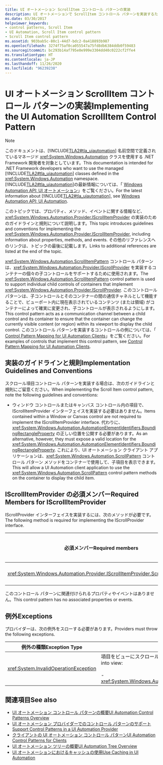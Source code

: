 ```yaml
---
title: UI オートメーション ScrollItem コントロール パターンの実装
description: UI オートメーションで ScrollItem コントロール パターンを実装するためのガイドラインと規則を確認します。 IScrollItemProvider インターフェイスに必要なメンバーをご覧ください。
ms.date: 03/30/2017
helpviewer_keywords:
- control patterns, Scroll Item
- UI Automation, Scroll Item control pattern
- Scroll Item control pattern
ms.assetid: 903bab5c-80c1-44d7-bdc2-0a418893b987
ms.openlocfilehash: 3274f75af0ca055547a75fd8db6384ddb0f59483
ms.sourcegitcommit: bc293b14af795e0e999e3304dd40c0222cf2ffe4
ms.translationtype: HT
ms.contentlocale: ja-JP
ms.lasthandoff: 11/26/2020
ms.locfileid: "96239238"
---
```

# <a name="implementing-the-ui-automation-scrollitem-control-pattern"></a><span data-ttu-id="6aed7-104">UI オートメーション ScrollItem コントロール パターンの実装</span><span class="sxs-lookup"><span data-stu-id="6aed7-104">Implementing the UI Automation ScrollItem Control Pattern</span></span>

> [!NOTE]
> <span data-ttu-id="6aed7-105">このドキュメントは、[!INCLUDE[TLA2#tla_uiautomation](../../../includes/tla2sharptla-uiautomation-md.md)] 名前空間で定義されているマネージド <xref:System.Windows.Automation> クラスを使用する .NET Framework 開発者を対象としています。</span><span class="sxs-lookup"><span data-stu-id="6aed7-105">This documentation is intended for .NET Framework developers who want to use the managed [!INCLUDE[TLA2#tla_uiautomation](../../../includes/tla2sharptla-uiautomation-md.md)] classes defined in the <xref:System.Windows.Automation> namespace.</span></span> <span data-ttu-id="6aed7-106">[!INCLUDE[TLA2#tla_uiautomation](../../../includes/tla2sharptla-uiautomation-md.md)]の最新情報については、「 [Windows Automation API: UI オートメーション](/windows/win32/winauto/entry-uiauto-win32)」をご覧ください。</span><span class="sxs-lookup"><span data-stu-id="6aed7-106">For the latest information about [!INCLUDE[TLA2#tla_uiautomation](../../../includes/tla2sharptla-uiautomation-md.md)], see [Windows Automation API: UI Automation](/windows/win32/winauto/entry-uiauto-win32).</span></span>  
  
 <span data-ttu-id="6aed7-107">このトピックでは、プロパティ、メソッド、イベントに関する情報など、<xref:System.Windows.Automation.Provider.IScrollItemProvider> の実装のためのガイドラインと規則について説明します。</span><span class="sxs-lookup"><span data-stu-id="6aed7-107">This topic introduces guidelines and conventions for implementing the <xref:System.Windows.Automation.Provider.IScrollItemProvider>, including information about properties, methods, and events.</span></span> <span data-ttu-id="6aed7-108">その他のリファレンスへのリンクは、トピックの最後に記載します。</span><span class="sxs-lookup"><span data-stu-id="6aed7-108">Links to additional references are listed at the end of the topic.</span></span>  
  
 <span data-ttu-id="6aed7-109"><xref:System.Windows.Automation.ScrollItemPattern> コントロール パターンは、<xref:System.Windows.Automation.Provider.IScrollProvider> を実装するコンテナーの個々の子コントロールをサポートするために使用されます。</span><span class="sxs-lookup"><span data-stu-id="6aed7-109">The <xref:System.Windows.Automation.ScrollItemPattern> control pattern is used to support individual child controls of containers that implement <xref:System.Windows.Automation.Provider.IScrollProvider>.</span></span> <span data-ttu-id="6aed7-110">このコントロール パターンは、子コントロールとそのコンテナーの間の通信チャネルとして機能することで、ビューポート内に現在表示されているコンテンツ (または領域) がコンテナーによって確実に変更され、子コントロールが表示されるようにします。</span><span class="sxs-lookup"><span data-stu-id="6aed7-110">This control pattern acts as a communication channel between a child control and its container to ensure that the container can change the currently visible content (or region) within its viewport to display the child control.</span></span> <span data-ttu-id="6aed7-111">このコントロール パターンを実装するコントロールの例については、「 [Control Pattern Mapping for UI Automation Clients](control-pattern-mapping-for-ui-automation-clients.md)」をご覧ください。</span><span class="sxs-lookup"><span data-stu-id="6aed7-111">For examples of controls that implement this control pattern, see [Control Pattern Mapping for UI Automation Clients](control-pattern-mapping-for-ui-automation-clients.md).</span></span>  
  
<a name="Implementation_Guidelines_and_Conventions"></a>

## <a name="implementation-guidelines-and-conventions"></a><span data-ttu-id="6aed7-112">実装のガイドラインと規則</span><span class="sxs-lookup"><span data-stu-id="6aed7-112">Implementation Guidelines and Conventions</span></span>  

 <span data-ttu-id="6aed7-113">スクロール項目コントロール パターンを実装する場合は、次のガイドラインと規則にご留意ください。</span><span class="sxs-lookup"><span data-stu-id="6aed7-113">When implementing the Scroll Item control pattern, note the following guidelines and conventions:</span></span>  
  
- <span data-ttu-id="6aed7-114">ウィンドウ コントロールまたはキャンバス コントロール内の項目で、IScrollItemProvider インターフェイスを実装する必要はありません。</span><span class="sxs-lookup"><span data-stu-id="6aed7-114">Items contained within a Window or Canvas control are not required to implement the IScrollItemProvider interface.</span></span> <span data-ttu-id="6aed7-115">代わりに、<xref:System.Windows.Automation.AutomationElementIdentifiers.BoundingRectangleProperty> の正しい位置を公開する必要があります。</span><span class="sxs-lookup"><span data-stu-id="6aed7-115">As an alternative, however, they must expose a valid location for the <xref:System.Windows.Automation.AutomationElementIdentifiers.BoundingRectangleProperty>.</span></span> <span data-ttu-id="6aed7-116">これにより、UI オートメーション クライアント アプリケーションは、<xref:System.Windows.Automation.ScrollPattern> コントロール パターン メソッドをコンテナーで使用して、子項目を表示できます。</span><span class="sxs-lookup"><span data-stu-id="6aed7-116">This will allow a UI Automation client application to use the <xref:System.Windows.Automation.ScrollPattern> control pattern methods on the container to display the child item.</span></span>  
  
<a name="Required_Members_for_IScrollItemProvider"></a>

## <a name="required-members-for-iscrollitemprovider"></a><span data-ttu-id="6aed7-117">IScrollItemProvider の必須メンバー</span><span class="sxs-lookup"><span data-stu-id="6aed7-117">Required Members for IScrollItemProvider</span></span>  

 <span data-ttu-id="6aed7-118">IScrollProvider インターフェイスを実装するには、次のメソッドが必要です。</span><span class="sxs-lookup"><span data-stu-id="6aed7-118">The following method is required for implementing the IScrollProvider interface.</span></span>  
  
|<span data-ttu-id="6aed7-119">必須メンバー</span><span class="sxs-lookup"><span data-stu-id="6aed7-119">Required members</span></span>|<span data-ttu-id="6aed7-120">メンバーの型</span><span class="sxs-lookup"><span data-stu-id="6aed7-120">Member type</span></span>|<span data-ttu-id="6aed7-121">メモ</span><span class="sxs-lookup"><span data-stu-id="6aed7-121">Notes</span></span>|  
|----------------------|-----------------|-----------|  
|<xref:System.Windows.Automation.Provider.IScrollItemProvider.ScrollIntoView%2A>|<span data-ttu-id="6aed7-122">-   メソッド</span><span class="sxs-lookup"><span data-stu-id="6aed7-122">-   Method</span></span>|<span data-ttu-id="6aed7-123">なし</span><span class="sxs-lookup"><span data-stu-id="6aed7-123">None</span></span>|  
  
 <span data-ttu-id="6aed7-124">このコントロール パターンに関連付けられるプロパティやイベントはありません。</span><span class="sxs-lookup"><span data-stu-id="6aed7-124">This control pattern has no associated properties or events.</span></span>  
  
<a name="Exceptions"></a>

## <a name="exceptions"></a><span data-ttu-id="6aed7-125">例外</span><span class="sxs-lookup"><span data-stu-id="6aed7-125">Exceptions</span></span>  

 <span data-ttu-id="6aed7-126">プロバイダーは、次の例外をスローする必要があります。</span><span class="sxs-lookup"><span data-stu-id="6aed7-126">Providers must throw the following exceptions.</span></span>  
  
|<span data-ttu-id="6aed7-127">例外の種類</span><span class="sxs-lookup"><span data-stu-id="6aed7-127">Exception Type</span></span>|<span data-ttu-id="6aed7-128">条件</span><span class="sxs-lookup"><span data-stu-id="6aed7-128">Condition</span></span>|  
|--------------------|---------------|  
|<xref:System.InvalidOperationException>|<span data-ttu-id="6aed7-129">項目をビューにスクロールできない場合:</span><span class="sxs-lookup"><span data-stu-id="6aed7-129">If an item cannot be scrolled into view:</span></span><br /><br /> -   <xref:System.Windows.Automation.ScrollItemPattern.ScrollIntoView%2A>|  
  
## <a name="see-also"></a><span data-ttu-id="6aed7-130">関連項目</span><span class="sxs-lookup"><span data-stu-id="6aed7-130">See also</span></span>

- [<span data-ttu-id="6aed7-131">UI オートメーション コントロール パターンの概要</span><span class="sxs-lookup"><span data-stu-id="6aed7-131">UI Automation Control Patterns Overview</span></span>](ui-automation-control-patterns-overview.md)
- [<span data-ttu-id="6aed7-132">UI オートメーション プロバイダーでのコントロール パターンのサポート</span><span class="sxs-lookup"><span data-stu-id="6aed7-132">Support Control Patterns in a UI Automation Provider</span></span>](support-control-patterns-in-a-ui-automation-provider.md)
- [<span data-ttu-id="6aed7-133">クライアントの UI オートメーション コントロール パターン</span><span class="sxs-lookup"><span data-stu-id="6aed7-133">UI Automation Control Patterns for Clients</span></span>](ui-automation-control-patterns-for-clients.md)
- [<span data-ttu-id="6aed7-134">UI オートメーション ツリーの概要</span><span class="sxs-lookup"><span data-stu-id="6aed7-134">UI Automation Tree Overview</span></span>](ui-automation-tree-overview.md)
- [<span data-ttu-id="6aed7-135">UI オートメーションにおけるキャッシュの使用</span><span class="sxs-lookup"><span data-stu-id="6aed7-135">Use Caching in UI Automation</span></span>](use-caching-in-ui-automation.md)
